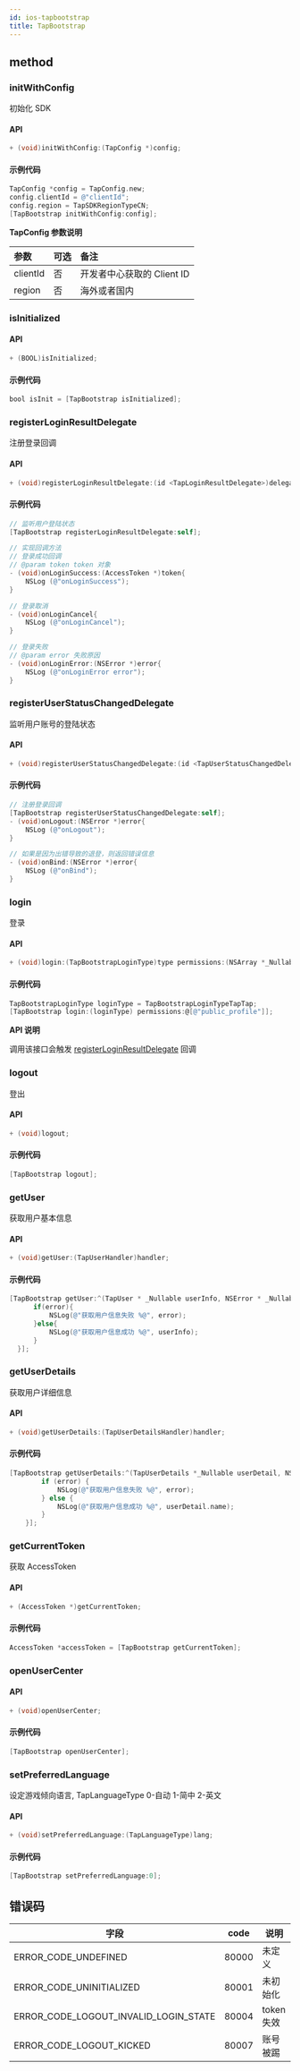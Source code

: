 ```yaml
---
id: ios-tapbootstrap
title: TapBootstrap
---
```

## method

### initWithConfig

初始化 SDK

#### API  

```objectivec
+ (void)initWithConfig:(TapConfig *)config;
```

#### 示例代码

```objectivec
TapConfig *config = TapConfig.new;
config.clientId = @"clientId";
config.region = TapSDKRegionTypeCN;
[TapBootstrap initWithConfig:config];
```

**TapConfig 参数说明**  

| 参数       | 可选  | 备注                |
| :------- | :-- | :---------------- |
| clientId | 否   | 开发者中心获取的 Client ID |
| region | 否   | 海外或者国内 |

### isInitialized

#### API  

```objectivec
+ (BOOL)isInitialized;
```

#### 示例代码

```objectivec
bool isInit = [TapBootstrap isInitialized];
```

### registerLoginResultDelegate

注册登录回调

#### API  

```objectivec
+ (void)registerLoginResultDelegate:(id <TapLoginResultDelegate>)delegate;
```

#### 示例代码

```objectivec
// 监听用户登陆状态
[TapBootstrap registerLoginResultDelegate:self];

// 实现回调方法
// 登录成功回调
// @param token token 对象
- (void)onLoginSuccess:(AccessToken *)token{
    NSLog (@"onLoginSuccess");
}

// 登录取消
- (void)onLoginCancel{
    NSLog (@"onLoginCancel");
}

// 登录失败
// @param error 失败原因
- (void)onLoginError:(NSError *)error{
    NSLog (@"onLoginError error");
}
```

### registerUserStatusChangedDelegate

监听用户账号的登陆状态

#### API  

```objectivec
+ (void)registerUserStatusChangedDelegate:(id <TapUserStatusChangedDelegate>)delegate;
```

#### 示例代码

```objectivec
// 注册登录回调
[TapBootstrap registerUserStatusChangedDelegate:self];
- (void)onLogout:(NSError *)error{
    NSLog (@"onLogout");
}

// 如果是因为出错导致的退登，则返回错误信息
- (void)onBind:(NSError *)error{
    NSLog (@"onBind");
}
```


### login

登录

#### API

```objectivec
+ (void)login:(TapBootstrapLoginType)type permissions:(NSArray *_Nullable)permissions;
```

#### 示例代码

```objectivec
TapBootstrapLoginType loginType = TapBootstrapLoginTypeTapTap;
[TapBootstrap login:(loginType) permissions:@[@"public_profile"]];
```

**API 说明**  

调用该接口会触发 [registerLoginResultDelegate](#registerloginresultdelegate) 回调


### logout

登出

#### API

```objectivec
+ (void)logout;
```

#### 示例代码

```objectivec
[TapBootstrap logout];
```

### getUser

获取用户基本信息

#### API

```objectivec
+ (void)getUser:(TapUserHandler)handler;
```

#### 示例代码

```objectivec
[TapBootstrap getUser:^(TapUser * _Nullable userInfo, NSError * _Nullable error) {
      if(error){
          NSLog(@"获取用户信息失败 %@", error);
      }else{
          NSLog(@"获取用户信息成功 %@", userInfo);
      }
  }];
```

### getUserDetails
获取用户详细信息

#### API

```objectivec
+ (void)getUserDetails:(TapUserDetailsHandler)handler;
```

#### 示例代码

```objectivec
[TapBootstrap getUserDetails:^(TapUserDetails *_Nullable userDetail, NSError *_Nullable error) {
        if (error) {
            NSLog(@"获取用户信息失败 %@", error);
        } else {
            NSLog(@"获取用户信息成功 %@", userDetail.name);
        }
    }];
```
### getCurrentToken

获取 AccessToken

#### API  

```objectivec
+ (AccessToken *)getCurrentToken;
```

#### 示例代码

```objectivec
AccessToken *accessToken = [TapBootstrap getCurrentToken];
```

### openUserCenter

#### API

```objectivec
+ (void)openUserCenter;
```

#### 示例代码

```objectivec
[TapBootstrap openUserCenter];
```

### setPreferredLanguage
设定游戏倾向语言, TapLanguageType 0-自动 1-简中 2-英文
#### API

```objectivec
+ (void)setPreferredLanguage:(TapLanguageType)lang;
```

#### 示例代码

```objectivec
[TapBootstrap setPreferredLanguage:0];
```

<!-- ### isTapTapGlobalClientSupport
当前是否有国外客户端支持
#### API

```objectivec
+ (BOOL)isTapTapGlobalClientSupport;
```

#### 示例代码

```objectivec
bool isIOSuport = [TapLoginHelper isTapTapGlobalClientSupport];
``` -->

## 错误码
| 字段          | code | 说明       |
| ----------- | --- | -------- |
|   ERROR_CODE_UNDEFINED     | 80000    | 未定义   |
| ERROR_CODE_UNINITIALIZED     | 80001    |  未初始化   |
| ERROR_CODE_LOGOUT_INVALID_LOGIN_STATE      | 80004    | token失效   |
|ERROR_CODE_LOGOUT_KICKED     | 80007     | 账号被踢     |

